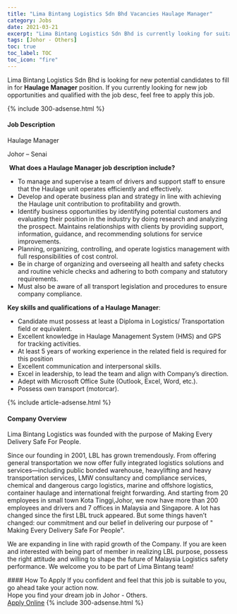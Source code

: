 ```yaml
---
title: "Lima Bintang Logistics Sdn Bhd Vacancies Haulage Manager" 
category: Jobs 
date: 2021-03-21 
excerpt: "Lima Bintang Logistics Sdn Bhd is currently looking for suitable person to fill in the Haulage Manager which based in Johor - Others" 
tags: [Johor - Others] 
toc: true 
toc_label: TOC 
toc_icon: "fire" 
--- 
```


<p>Lima Bintang Logistics Sdn Bhd is looking for new potential candidates to fill in for <b>Haulage Manager</b> position. If you currently looking for new job opportunities and qualified with the job desc, feel free to apply this job.
</p>{% include 300-adsense.html %} 
<div><div><h4>Job Description</h4></div><div><div><span><div><p>Haulage Manager</p><p>Johor &#8211; Senai</p><p>&#160;<strong>What does a Haulage Manager job description include?</strong></p><ul><li>To manage and supervise a team of drivers and support staff to ensure that the Haulage unit operates efficiently and effectively.</li><li>Develop and operate business plan and strategy in line with achieving the Haulage unit contribution to profitability and growth.&#160;&#160;&#160;</li><li>Identify business opportunities by identifying potential customers and evaluating their position in the industry by doing research and analyzing the prospect. Maintains relationships with clients by providing support, information, guidance, and recommending solutions for service improvements.&#160;&#160;&#160;&#160;&#160;&#160;&#160;&#160;&#160;&#160;&#160;</li><li>Planning, organizing, controlling, and operate logistics management with full responsibilities of cost control.</li><li>Be in charge of organizing and overseeing all health and safety checks and routine vehicle checks and adhering to both company and statutory requirements.</li><li>Must also be aware of all transport legislation and procedures to ensure company compliance.</li></ul><p><strong>Key skills and qualifications of a Haulage Manager</strong>:</p><ul><li>Candidate must possess at least a Diploma in Logistics/ Transportation field or equivalent.</li><li>Excellent knowledge in Haulage Management System (HMS) and GPS for tracking activities.</li><li>At least 5 years of working experience in the related field is required for this position</li><li>Excellent communication and interpersonal skills.</li><li>Excel in leadership, to lead the team and align with Company&#8217;s direction.</li><li>Adept with Microsoft Office Suite (Outlook, Excel, Word, etc.).</li><li>Possess own transport (motorcar).</li></ul></div></span></div></div></div> 
{% include article-adsense.html %} 
<div><div><h4>Company Overview</h4></div><div><div><span><div><p>Lima Bintang Logistics&#160;was founded with the purpose of Making Every Delivery Safe For People.</p><p>Since our founding in 2001, LBL has grown tremendously. From offering general transportation we now offer fully integrated logistics solutions and services&#8212;including public bonded warehouse, heavylifting and heavy transportation services, LMW consultancy and compliance services, chemical and dangerous cargo logistics, marine and offshore logistics, container haulage and international freight forwarding. And starting from 20 employees in small town Kota Tinggi,Johor, we now have more than 200 employees and drivers and 7 offices in Malaysia and Singapore. A lot has changed since the first LBL truck appeared. But some things haven&#8217;t changed: our commitment and our belief in delivering our purpose of " Making Every Delivery Safe For People".</p><p>We are expanding in line with rapid growth of the Company. If you are keen and interested with being part of member in realizing LBL purpose, possess the right attitude and willing to shape the future of Malaysia Logistics safety performance. We welcome you to be part of Lima Bintang team!</p></div></span></div></div></div> 
#### How To Apply 
If you confident and feel that this job is suitable to you, go ahead take your action now. <br/> 
Hope you find your dream job in Johor - Others. <br/> 
<a href="https://www.jobstreet.com.my/en/job/haulage-manager-4512026?jobId=jobstreet-my-job-4512026&" class="btn btn--info" target="_blank" rel="nofollow noopenner">Apply Online</a> 
{% include 300-adsense.html %} 